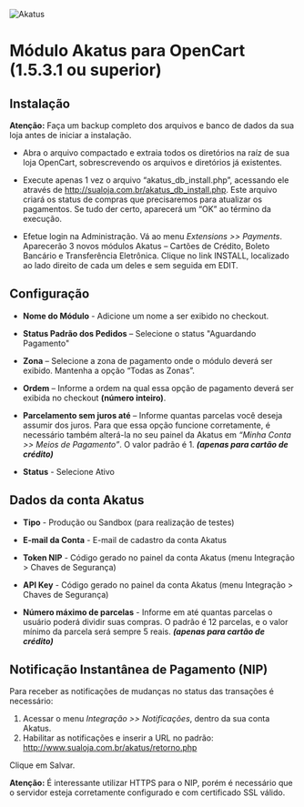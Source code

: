 <p align="left">
    <img src="https://site.akatus.com/wp-content/uploads/2012/12/logo.gif" alt="Akatus" title="Akatus" />
</p>

# Módulo Akatus para OpenCart (1.5.3.1 ou superior)

## Instalação

__Atenção:__ Faça um backup completo dos arquivos e banco de dados da sua loja antes de iniciar a instalação.

* Abra o arquivo compactado e extraia todos os diretórios na raíz de sua loja OpenCart, sobrescrevendo os arquivos e diretórios já existentes.

* Execute apenas 1 vez o arquivo “akatus_db_install.php”, acessando ele através de http://sualoja.com.br/akatus_db_install.php. Este arquivo criará os status de
compras que precisaremos para atualizar os pagamentos. Se tudo der certo, aparecerá
um “OK” ao término da execução.

* Efetue login na Administração. Vá ao menu *Extensions >> Payments*. Aparecerão 3 novos módulos Akatus – Cartões de Crédito, Boleto Bancário e Transferência Eletrônica. Clique no link INSTALL, localizado ao lado direito de cada um deles e sem seguida em EDIT.

## Configuração

* __Nome do Módulo__ - Adicione um nome a ser exibido no checkout.

* __Status Padrão dos Pedidos__ – Selecione o status "Aguardando Pagamento"

* __Zona__ – Selecione a zona de pagamento onde o módulo deverá ser exibido. Mantenha a opção “Todas as Zonas”.

* __Ordem__ – Informe a ordem na qual essa opção de pagamento deverá ser exibida no checkout __(número inteiro)__.

* __Parcelamento sem juros até__ – Informe quantas parcelas você deseja assumir dos juros. Para que essa opção funcione corretamente, é necessário também alterá-la no seu painel da
Akatus em *“Minha Conta >> Meios de Pagamento”*. O valor padrão é 1. __*(apenas para cartão de crédito)*__

* __Status__ - Selecione Ativo

## Dados da conta Akatus

* __Tipo__ - Produção ou Sandbox (para realização de testes)
* __E-mail da Conta__ - E-mail de cadastro da conta Akatus
* __Token NIP__ - Código gerado no painel da conta Akatus (menu Integração > Chaves de Segurança)
* __API Key__ - Código gerado no painel da conta Akatus (menu Integração > Chaves de Segurança)

* __Número máximo de parcelas__ - Informe em até quantas
parcelas o usuário poderá dividir suas compras. O padrão é 12 parcelas, e o valor mínimo da parcela será sempre 5 reais. __*(apenas para cartão de crédito)*__

## Notificação Instantânea de Pagamento (NIP)

Para receber as notificações de mudanças no status das transações é necessário:

1. Acessar o menu *Integração >> Notificações*, dentro da sua conta Akatus.
2. Habilitar as notificações e inserir a URL no padrão: http://www.sualoja.com.br/akatus/retorno.php

Clique em Salvar.

__Atenção:__ É interessante utilizar HTTPS para o NIP, porém é necessário que o servidor esteja corretamente configurado e com certificado SSL válido.


